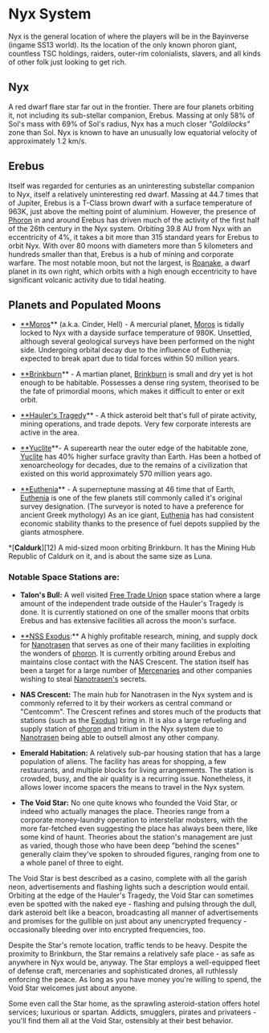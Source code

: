 # Nyx System

Nyx is the general location of where the players will be in the Bayinverse (ingame SS13 world). Its the location of the only known phoron giant, countless TSC holdings, raiders, outer-rim colonialists, slavers, and all kinds of other folk just looking to get rich.

## Nyx

A red dwarf flare star far out in the frontier. There are four planets orbiting it, not including its sub-stellar companion, Erebus. Massing at only 58% of Sol's mass with 69% of Sol's radius, Nyx has a much closer _"Goldilocks"_ zone than Sol. Nyx is known to have an unusually low equatorial velocity of approximately 1.2 km/s.

## Erebus

Itself was regarded for centuries as an uninteresting substellar companion to Nyx, itself a relatively uninteresting red dwarf. Massing at 44.7 times that of Jupiter, Erebus is a T-Class brown dwarf with a surface temperature of 963K, just above the melting point of aluminium. However, the presence of [Phoron][8] in and around Erebus has driven much of the activity of the first half of the 26th century in the Nyx system. Orbiting 39.8 AU from Nyx with an eccentricity of 4%, it takes a bit more than 315 standard years for Erebus to orbit Nyx. With over 80 moons with diameters more than 5 kilometers and hundreds smaller than that, Erebus is a hub of mining and corporate warfare. The most notable moon, but not the largest, is [Roanake][11], a dwarf planet in its own right, which orbits with a high enough eccentricity to have significant volcanic activity due to tidal heating.

## Planets and Populated Moons

* [**Moros][1]** (a.k.a. Cinder, Hell) - A mercurial planet, [Moros][1] is tidally locked to Nyx with a dayside surface temperature of 980K. Unsettled, although several geological surveys have been performed on the night side. Undergoing orbital decay due to the influence of Euthenia; expected to break apart due to tidal forces within 50 million years.

* [**Brinkburn][2]** \- A martian planet, [Brinkburn][2] is small and dry yet is hot enough to be habitable. Possesses a dense ring system, theorised to be the fate of primordial moons, which makes it difficult to enter or exit orbit.

* [**Hauler's Tragedy][2]** \- A thick asteroid belt that's full of pirate activity, mining operations, and trade depots. Very few corporate interests are active in the area.

* [**Yuclite][3]**\- A superearth near the outer edge of the habitable zone, [Yuclite][3] has 40% higher surface gravity than Earth. Has been a hotbed of xenoarcheology for decades, due to the remains of a civilization that existed on this world approximately 570 million years ago.

* [**Euthenia][4]** \- A superneptune massing at 46 time that of Earth, [Euthenia][4] is one of the few planets still commonly called it's original survey designation. (The surveyor is noted to have a preference for ancient Greek mythology) As an ice giant, [Euthenia][4] has had consistent economic stability thanks to the presence of fuel depots supplied by the giants atmosphere.

*[**Caldurk**][12) A mid-sized moon orbiting Brinkburn. It has the Mining Hub Republic of Caldurk on it, and is about the same size as Luna.

### Notable Space Stations are:

* **Talon's Bull:** A well visited [Free Trade Union][5] space station where a large amount of the independent trade outside of the Hauler's Tragedy is done. It is currently stationed on one of the smaller moons that orbits Erebus and has extensive facilities all across the moon's surface.

* [**NSS Exodus][6]:** A highly profitable research, mining, and supply dock for [Nanotrasen][7] that serves as one of their many facilities in exploiting the wonders of [phoron][8]. It is currently orbiting around Erebus and maintains close contact with the NAS Crescent. The station itself has been a target for a large number of [Mercenaries][9] and other companies wishing to steal [Nanotrasen's][7] secrets.

* **NAS Crescent:** The main hub for Nanotrasen in the Nyx system and is commonly referred to it by their workers as central command or "Centcomm". The Crescent refines and stores much of the products that stations (such as the [Exodus][10]) bring in. It is also a large refueling and supply station of [phoron][8] and tritium in the Nyx system due to [Nanotrasen][7] being able to outsell almost any other company.

* **Emerald Habitation:** A relatively sub-par housing station that has a large population of aliens. The facility has areas for shopping, a few restaurants, and multiple blocks for living arrangements. The station is crowded, busy, and the air quality is a recurring issue. Nonetheless, it allows lower income spacers the means to travel in the Nyx system.

* **The Void Star:** No one quite knows who founded the Void Star, or indeed who actually manages the place. Theories range from a corporate money-laundry operation to interstellar mobsters, with the more far-fetched even suggesting the place has always been there, like some kind of haunt. Theories about the station's management are just as varied, though those who have been deep "behind the scenes" generally claim they've spoken to shrouded figures, ranging from one to a whole panel of three to eight.

The Void Star is best described as a casino, complete with all the garish neon, advertisements and flashing lights such a description would entail. Orbiting at the edge of the Hauler's Tragedy, the Void Star can sometimes even be spotted with the naked eye - flashing and pulsing through the dull, dark asteroid belt like a beacon, broadcasting all manner of advertisements and promises for the gullible on just about any unencrypted frequency - occasionally bleeding over into encrypted frequencies, too.

Despite the Star's remote location, traffic tends to be heavy. Despite the proximity to Brinkburn, the Star remains a relatively safe place - as safe as anywhere in Nyx would be, anyway. The Star employs a well-equipped fleet of defense craft, mercenaries and sophisticated drones, all ruthlessly enforcing the peace. As long as you have money you're willing to spend, the Void Star welcomes just about anyone.

Some even call the Star home, as the sprawling asteroid-station offers hotel services; luxurious or spartan. Addicts, smugglers, pirates and privateers - you'll find them all at the Void Star, ostensibly at their best behavior.



[1]: /index.php?title=Moros&action=edit&redlink=1 "Moros (page does not exist)"
[2]: /Brinkburn "Brinkburn"
[3]: /Yuclite "Yuclite"
[4]: /index.php?title=Euthenia&action=edit&redlink=1 "Euthenia (page does not exist)"
[5]: /Free_Trade_Union "Free Trade Union"
[6]: /NSS_Exodus "NSS Exodus"
[7]: /Nanotrasen "Nanotrasen"
[8]: /Phoron "Phoron"
[9]: /Mercenary "Mercenary"
[10]: /Exodus "Exodus"
[11]: /Roanake "Roanake"
[12]: /lore/Caldurk "Caldurk"
